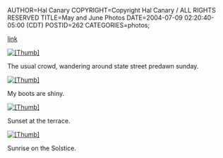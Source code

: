 AUTHOR=Hal Canary
COPYRIGHT=Copyright Hal Canary / ALL RIGHTS RESERVED
TITLE=May and June Photos
DATE=2004-07-09 02:20:40-05:00 (CDT)
POSTID=262
CATEGORIES=photos;

[link](https://halcanary.org/p/photo-2004-06/)

[![[Thumb]](https://halcanary.org/photos/thumb/2004-05-30-img_1388.jpg)](https://halcanary.org/photos/2004-05-30-img_1388.jpg)

The usual crowd, wandering around state street predawn sunday.

[![[Thumb]](https://halcanary.org/photos/thumb/2004-06-01-img_1389.jpg)](https://halcanary.org/photos/2004-06-01-img_1389.jpg)

My boots are shiny.

[![[Thumb]](https://halcanary.org/photos/thumb/2004-06-14-sunset_panorama.jpg)](https://halcanary.org/photos/2004-06-14-sunset_panorama.jpg)

Sunset at the terrace.

[![[Thumb]](https://halcanary.org/photos/thumb/2004-06-20-solstice_sunrise.jpg)](https://halcanary.org/photos/2004-06-20-solstice_sunrise.jpg)

Sunrise on the Solstice.
